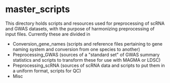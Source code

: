 # master_scripts

This directory holds scripts and resources used for preprocessing of scRNA and GWAS datasets, with the purpose of harmonizing preprocessing of input files. 
Currently these are divided in 

* Conversion_gene_names (scripts and reference files pertaining to gene naming system and conversion from one species to another)
* Preprocessing_GWAS (sources of a "standard set" of GWAS summary statistics and scripts to transform these for use with MAGMA or LDSC)
* Preprocessing_scRNA (sources of scRNA data and scripts to put them in a uniform format, scripts for QC)
* Misc

